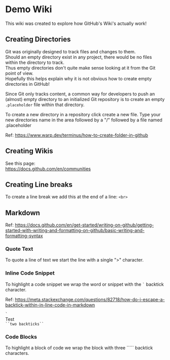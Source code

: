 # Demo Wiki
This wiki was created to explore how GitHub's Wiki's actually work!

## Creating Directories
Git was originally designed to track files and changes to them.<br>
Should an empty directory exist in any project, there would be no files within the directory to track.<br>
Thus empty directories don't quite make sense looking at it from the Git point of view.<br>
Hopefully this helps explain why it is not obvious how to create empty directories in GitHub! 

Since Git only tracks content, a common way for developers to push an (almost) empty directory to an initialized Git repository is to create an empty `.placeholder` file within that directory.

To create a new directory in a repository click create a new file.
Type your new directories name in the area followed by a "/" followed by a file named .placeholder

Ref: https://www.warp.dev/terminus/how-to-create-folder-in-github

## Creating Wikis
See this page:<br>
https://docs.github.com/en/communities

## Creating Line breaks
To create a line break we add this at the end of a line: `<br>`

## Markdown
Ref: https://docs.github.com/en/get-started/writing-on-github/getting-started-with-writing-and-formatting-on-github/basic-writing-and-formatting-syntax

### Quote Text
To quote a line of text we start the line with a single ">" character.

### Inline Code Snippet
To highlight a code snippet we wrap the word or snippet with the `` ` `` backtick character.<br>

Ref: https://meta.stackexchange.com/questions/82718/how-do-i-escape-a-backtick-within-in-line-code-in-markdown

`` ` `` <br>
Test<br>
``` ``two backticks`` ``` <br>

### Code Blocks
To highlight a block of code we wrap the block with three ````` backtick characters.
